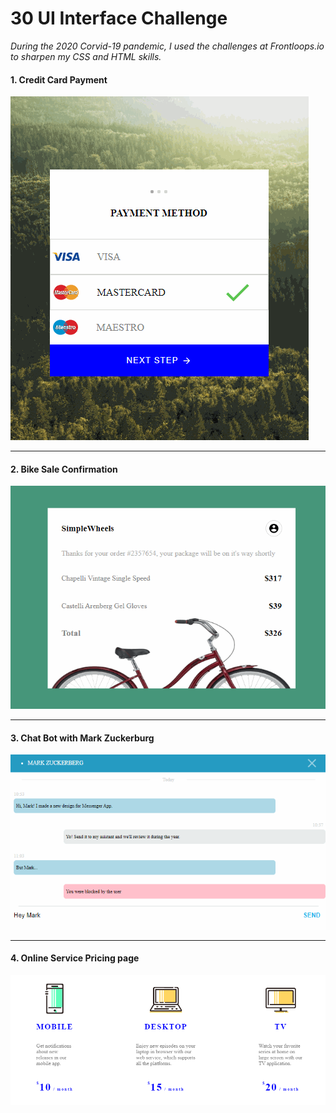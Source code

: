 # 30 UI Interface Challenge 

_During the 2020 Corvid-19 pandemic, I used the challenges at Frontloops.io  to sharpen my CSS and HTML skills._

#### 1. Credit Card Payment

![Screen-shot of Credit Card Payment UI](./readme-assets/finished-products/frontloop2-b.gif)
<hr />

#### 2. Bike Sale Confirmation

![Screen-shot of Credit Card Payment UI](./readme-assets/finished-products/frontloop3-a.gif)
<hr />

#### 3. Chat Bot with Mark Zuckerburg

![Screen-shot of Credit Card Payment UI](./readme-assets/finished-products/frontloop4.gif)
<hr />

#### 4. Online Service Pricing page

![Screen-shot of Credit Card Payment UI](./readme-assets/finished-products/fontloops-design-1a.PNG)

